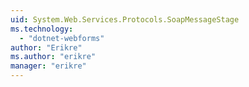 ```yaml
---
uid: System.Web.Services.Protocols.SoapMessageStage
ms.technology: 
  - "dotnet-webforms"
author: "Erikre"
ms.author: "erikre"
manager: "erikre"
---
```

